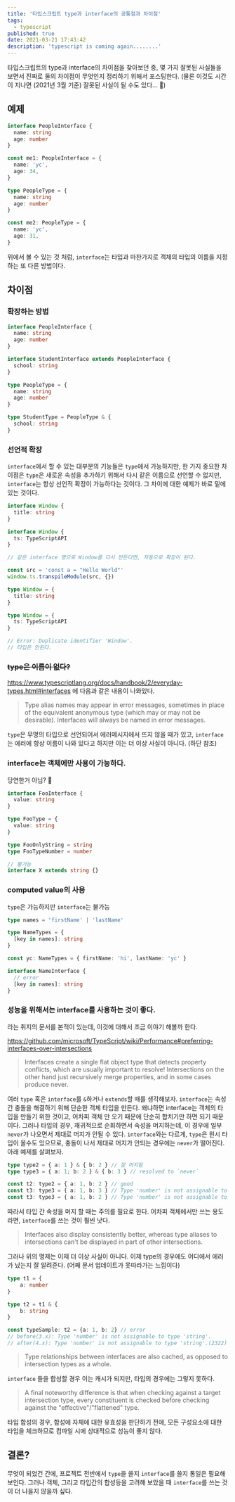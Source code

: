 ```yaml
---
title: '타입스크립트 type과 interface의 공통점과 차이점'
tags:
  - typescript
published: true
date: 2021-03-21 17:43:42
description: 'typescript is coming again........'
---
```


타입스크립트의 type과 interface의 차이점을 찾아보던 중, 몇 가지 잘못된 사실들을 보면서 진짜로 둘의 차이점이 무엇인지 정리하기 위해서 포스팅한다. (물론 이것도 시간이 지나면 (2021년 3월 기준) 잘못된 사실이 될 수도 있다... 🤪)

## 예제

```typescript
interface PeopleInterface {
  name: string
  age: number
}

const me1: PeopleInterface = {
  name: 'yc',
  age: 34,
}

type PeopleType = {
  name: string
  age: number
}

const me2: PeopleType = {
  name: 'yc',
  age: 31,
}
```

위에서 볼 수 있는 것 처럼, `interface`는 타입과 마찬가지로 객체의 타입의 이름을 지정하는 또 다른 방법이다.

## 차이점

### 확장하는 방법

```typescript
interface PeopleInterface {
  name: string
  age: number
}

interface StudentInterface extends PeopleInterface {
  school: string
}
```

```typescript
type PeopleType = {
  name: string
  age: number
}

type StudentType = PeopleType & {
  school: string
}
```

### 선언적 확장

`interface`에서 할 수 있는 대부분의 기능들은 `type`에서 가능하지만, 한 가지 중요한 차이점은 `type`은 새로운 속성을 추가하기 위해서 다시 같은 이름으로 선언할 수 없지만, `interface`는 항상 선언적 확장이 가능하다는 것이다. 그 차이에 대한 예제가 바로 밑에 있는 것이다.

```typescript
interface Window {
  title: string
}

interface Window {
  ts: TypeScriptAPI
}

// 같은 interface 명으로 Window를 다시 만든다면, 자동으로 확장이 된다.

const src = 'const a = "Hello World"'
window.ts.transpileModule(src, {})
```

```typescript
type Window = {
  title: string
}

type Window = {
  ts: TypeScriptAPI
}

// Error: Duplicate identifier 'Window'.
// 타입은 안된다.
```

### ~~type은 이름이 없다?~~

https://www.typescriptlang.org/docs/handbook/2/everyday-types.html#interfaces 에 다음과 같은 내용이 나와있다.

> Type alias names may appear in error messages, sometimes in place of the equivalent anonymous type (which may or may not be desirable). Interfaces will always be named in error messages.

`type`은 무명의 타입으로 선언되어서 에러메시지에서 뜨지 않을 때가 있고, `interface`는 에러에 항상 이름이 나와 있다고 하지만 이는 더 이상 사실이 아니다. (하단 참조)

### interface는 객체에만 사용이 가능하다.

당연한거 아님? 🤔

```typescript
interface FooInterface {
  value: string
}

type FooType = {
  value: string
}

type FooOnlyString = string
type FooTypeNumber = number

// 불가능
interface X extends string {}
```

### computed value의 사용

`type`은 가능하지만 `interface`는 불가능

```typescript
type names = 'firstName' | 'lastName'

type NameTypes = {
  [key in names]: string
}

const yc: NameTypes = { firstName: 'hi', lastName: 'yc' }

interface NameInterface {
  // error
  [key in names]: string
}
```

### 성능을 위해서는 interface를 사용하는 것이 좋다.

라는 취지의 문서를 본적이 있는데, 이것에 대해서 조금 이야기 해볼까 한다.

https://github.com/microsoft/TypeScript/wiki/Performance#preferring-interfaces-over-intersections


> Interfaces create a single flat object type that detects property conflicts, which are usually important to resolve! Intersections on the other hand just recursively merge properties, and in some cases produce never. 

여러 `type` 혹은 `interface`를 `&`하거나 `extends`할 때를 생각해보자. `interface`는 속성간 충돌을 해결하기 위해 단순한 객체 타입을 만든다. 왜냐하면 interface는 객체의 타입을 만들기 위한 것이고, 어차피 객체 만 오기 때문에 단순히 합치기만 하면 되기 때문이다. 그러나 타입의 경우, 재귀적으로 순회하면서 속성을 머지하는데, 이 경우에 일부 `never`가 나오면서 제대로 머지가 안될 수 있다. `interface`와는 다르게, `type`은 원시 타입이 올수도 있으므로, 충돌이 나서 제대로 머지가 안되는 경우에는 `never`가 떨어진다. 아래 예제를 살펴보자.

```typescript
type type2 = { a: 1 } & { b: 2 } // 잘 머지됨
type type3 = { a: 1; b: 2 } & { b: 3 } // resolved to `never`

const t2: type2 = { a: 1, b: 2 } // good
const t3: type3 = { a: 1, b: 3 } // Type 'number' is not assignable to type 'never'.(2322)
const t3: type3 = { a: 1, b: 2 } // Type 'number' is not assignable to type 'never'.(2322)
```

따라서 타입 간 속성을 머지 할 때는 주의를 필요로 한다. 어차피 객체에서만 쓰는 용도라면, `interface`를 쓰는 것이 훨씬 낫다.

> Interfaces also display consistently better, whereas type aliases to intersections can't be displayed in part of other intersections. 

그러나 위의 명제는 이제 더 이상 사실이 아니다. 이제 type의 경우에도 어디에서 에러가 났는지 잘 알려준다. (어째 문서 업데이트가 못따라가는 느낌이다)

```typescript
type t1 = {
    a: number
}

type t2 = t1 & {
    b: string
}

const typeSample: t2 = {a: 1, b: 2} // error
// before(3.x): Type 'number' is not assignable to type 'string'.
// after(4.x): Type 'number' is not assignable to type 'string'.(2322) input.tsx(14, 5): The expected type comes from property 'b' which is declared here on type 't2'
```

> Type relationships between interfaces are also cached, as opposed to intersection types as a whole. 

`interface` 들을 합성할 경우 이는 캐시가 되지만, 타입의 경우에는 그렇지 못하다.

> A final noteworthy difference is that when checking against a target intersection type, every constituent is checked before checking against the "effective"/"flattened" type.

타입 합성의 경우, 합성에 자체에 대한 유효성을 판단하기 전에, 모든 구성요소에 대한 타입을 체크하므로 컴파일 시에 상대적으로 성능이 좋지 않다.

## 결론?

무엇이 되었건 간에, 프로젝트 전반에서 `type`을 쓸지 `interface`를 쓸지 통일은 필요해보인다. 그러나 객체, 그리고 타입간의 합성등을 고려해 보았을 때 `interface`를 쓰는 것이 더 나을지 않을까 싶다. 

